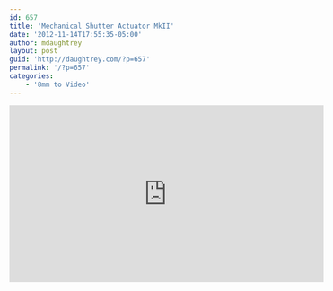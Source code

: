 ```yaml
---
id: 657
title: 'Mechanical Shutter Actuator MkII'
date: '2012-11-14T17:55:35-05:00'
author: mdaughtrey
layout: post
guid: 'http://daughtrey.com/?p=657'
permalink: '/?p=657'
categories:
    - '8mm to Video'
---
```


<iframe allowfullscreen="" frameborder="0" height="315" loading="lazy" src="http://www.youtube.com/embed/dTaeIOrDxxY" width="560"></iframe>